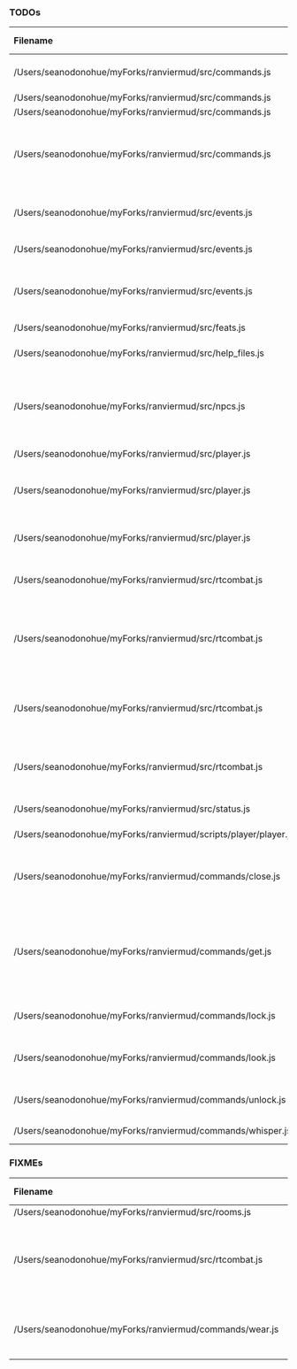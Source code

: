 ### TODOs
| Filename | line # | TODO
|:------|:------:|:------
| /Users/seanodonohue/myForks/ranviermud/src/commands.js | 34 | Extract into individual files.
| /Users/seanodonohue/myForks/ranviermud/src/commands.js | 83 | boostAttr
| /Users/seanodonohue/myForks/ranviermud/src/commands.js | 84 | invis
| /Users/seanodonohue/myForks/ranviermud/src/commands.js | 135 | Do the same way as above once you extract the admin commands.
| /Users/seanodonohue/myForks/ranviermud/src/events.js | 225 | Consider saving player here as well, and stuff.
| /Users/seanodonohue/myForks/ranviermud/src/events.js | 231 | Have load in player file?
| /Users/seanodonohue/myForks/ranviermud/src/events.js | 348 | Refactor as to not rely on negative conditionals as much?
| /Users/seanodonohue/myForks/ranviermud/src/feats.js | 104 | Cooldown?
| /Users/seanodonohue/myForks/ranviermud/src/help_files.js | 39 | Dynamically pull in list of admins
| /Users/seanodonohue/myForks/ranviermud/src/npcs.js | 197 | Have spawn inventory but also add same inv functionality as player
| /Users/seanodonohue/myForks/ranviermud/src/player.js | 55 | Generated descs.
| /Users/seanodonohue/myForks/ranviermud/src/player.js | 248 | Consider using Random.roll instead.
| /Users/seanodonohue/myForks/ranviermud/src/player.js | 468 | Probably a better way to do this than toLowerCase.
| /Users/seanodonohue/myForks/ranviermud/src/rtcombat.js | 3 | Add strings for sanity damage
| /Users/seanodonohue/myForks/ranviermud/src/rtcombat.js | 4 | Enhance for co-op, allow for setInCombat of NPC with multiple players.
| /Users/seanodonohue/myForks/ranviermud/src/rtcombat.js | 256 | consider doing sanity damage to all other players in the room.
| /Users/seanodonohue/myForks/ranviermud/src/rtcombat.js | 280 | More candidates for utilification, I suppose.
| /Users/seanodonohue/myForks/ranviermud/src/status.js | 2 | Dry this up more.
| /Users/seanodonohue/myForks/ranviermud/scripts/player/player.js | 134 | Permadeath, add it.
| /Users/seanodonohue/myForks/ranviermud/commands/close.js | 8 | Dry up this and open.js since they are almost the same.
| /Users/seanodonohue/myForks/ranviermud/commands/get.js | 62 | Change to calculate based on character's strength and pack size vs. item weight/size.
| /Users/seanodonohue/myForks/ranviermud/commands/lock.js | 8 | Finish since this is copied from close.js
| /Users/seanodonohue/myForks/ranviermud/commands/look.js | 69 | Improve based on player stats/skills?
| /Users/seanodonohue/myForks/ranviermud/commands/unlock.js | 8 | Finish since this is copied from close.js
| /Users/seanodonohue/myForks/ranviermud/commands/whisper.js | 2 | Refactor to be a channel.

### FIXMEs
| Filename | line # | FIXME
|:------|:------:|:------
| /Users/seanodonohue/myForks/ranviermud/src/rooms.js | 216 | 
| /Users/seanodonohue/myForks/ranviermud/src/rtcombat.js | 5 | For the love of all that is unholy, refactor this:
| /Users/seanodonohue/myForks/ranviermud/commands/wear.js | 69 | Add wear scripts to items.
